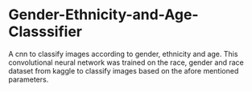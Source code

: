 # Gender-Ethnicity-and-Age-Classsifier
A cnn to classify images according to gender, ethnicity and age.
This convolutional neural network was trained on the race, gender and race dataset from kaggle to classify images based on the afore mentioned parameters.

